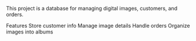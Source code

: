 This project is a database for managing digital images, customers, and orders.

Features
Store customer info
Manage image details
Handle orders
Organize images into albums
